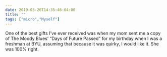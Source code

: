 ```yaml
---
date: 2019-03-26T14:35:46-04:00
title: ""
tags: ["micro","Myself"]
---
```

One of the best gifts I’ve ever received was when my mom sent me a copy of The Moody Blues’ “Days of Future Passed” for my birthday when I was a freshman at BYU, assuming that because it was quirky, I would like it. She was 100% right.

